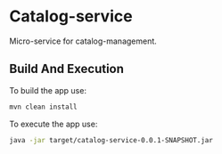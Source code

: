 # Catalog-service

Micro-service for catalog-management.

## Build And Execution

To build the app use:

```bash
mvn clean install
```

To execute the app use:
```bash
java -jar target/catalog-service-0.0.1-SNAPSHOT.jar
```

